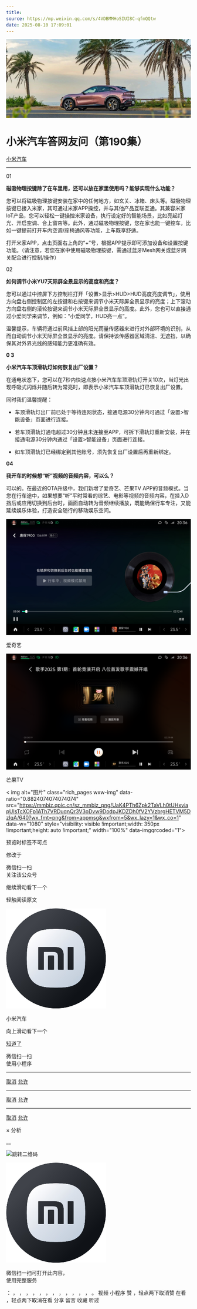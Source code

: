 ```yaml
---
title: 
source: https://mp.weixin.qq.com/s/4VDBMMHoSIUI8C-qfmQQtw
date: 2025-08-10 17:09:01
---
```


![cover_image](images/img_877d443d.jpg)


#  小米汽车答网友问（第190集）


[ 小米汽车 ](<javascript:void\(0\);>)

______

01

**磁吸物理按键除了在车里用，还可以放在家里使用吗？能够实现什么功能？**

您可以将磁吸物理按键安装在家中的任何地方，如玄关、冰箱、床头等。磁吸物理按键已接入米家，其可通过米家APP操控，并与其他产品互联互通。其兼容米家loT产品，您可以轻松一键操控米家设备，执行设定好的智能场景，比如亮起灯光、开启空调、合上窗帘等。此外，通过磁吸物理按键，您在家也能一键控车，比如一键提前打开车内空调/座椅通风等功能，上车既享舒适。

打开米家APP，点击页面右上角的“+”号，根据APP提示即可添加设备和设置按键功能。（请注意，若您在家中使用磁吸物理按键，需通过蓝牙Mesh网关或蓝牙网关配合进行控制/操作）

02

**如何调节小米YU7天际屏全景显示的高度和亮度？**

您可以通过中控屏下方控制栏打开「设置>显示>HUD>HUD高度亮度调节」，使用方向盘右侧控制区的左按键和右按键来调节小米天际屏全景显示的亮度；上下滚动方向盘右侧的滚轮按键来调节小米天际屏全景显示的高度。此外，您也可以直接通过小爱同学来调节，例如：“小爱同学，HUD亮一点”。

温馨提示，车辆将通过前风挡上部的阳光雨量传感器来进行对外部环境的识别，从而自动调节小米天际屏全景显示的亮度。请保持该传感器区域清洁、无遮挡，以确保其对外界光线的感知能力更准确有效。

**0 3**

**小米汽车车顶滑轨灯如何恢复出厂设置？**

在通电状态下，您可以在7秒内快速点按小米汽车车顶滑轨灯开关10次，当灯光出现呼吸式闪烁并随后转为常亮时，即表示小米汽车车顶滑轨灯已恢复出厂设置。

同时我们温馨提醒：

  * 车顶滑轨灯出厂前已处于等待连网状态，接通电源30分钟内可通过「设置>智能设备」页面进行连接。

  * 若车顶滑轨灯通电超过30分钟且未连接至APP，可拆下滑轨灯重新安装，并在接通电源30分钟内通过「设置>智能设备」页面进行连接。

  * 如车顶滑轨灯已经绑定到其他账号，须先恢复出厂设置后再重新绑定。

**04**

**我开车的时候想“听”视频的音频内容，可以么？**

可以的。在最近的OTA升级中，我们新增了爱奇艺、芒果TV APP的音频模式。当您在行车途中，如果想要“听”平时常看的综艺、电影等视频的音频内容，在挂入D挡后或应用切换到后台时，画面自动转为音频继续播放，既能确保行车专注，又能延续娱乐体验，打造安全随行的移动娱乐空间。

![img_2dea9837.jpg](images/img_2dea9837.jpg)

爱奇艺

![img_c2b04970.jpg](images/img_c2b04970.jpg)

芒果TV

  
< img alt="图片" class="rich_pages wxw-img" data-ratio="0.8824074074074074" src="https://mmbiz.qpic.cn/sz_mmbiz_png/UaK4PTh6Zpk2TaVLh0tUHxviapUIsTcXOFp1ATh7VRDuqnQr3V3oDvw9DodpJKDZDh0fV2YVzbrgHETVM5DzIqA/640?wx_fmt=png&from=appmsg&wxfrom=5&wx_lazy=1&wx_co=1" data-w="1080" style="visibility: visible !important;width: 350px !important;height: auto !important;" width="100%" data-imgqrcoded="1">[](<>)

预览时标签不可点

修改于

微信扫一扫  
关注该公众号

继续滑动看下一个

轻触阅读原文

![img_97d833da.jpg](images/img_97d833da.jpg)

小米汽车 

向上滑动看下一个

[知道了](<javascript:;>)

微信扫一扫  
使用小程序

****

[取消](<javascript:void\(0\);>) [允许](<javascript:void\(0\);>)

****

[取消](<javascript:void\(0\);>) [允许](<javascript:void\(0\);>)

****

[取消](<javascript:void\(0\);>) [允许](<javascript:void\(0\);>)

× 分析

__

![跳转二维码]()

![作者头像](images/img_97d833da.jpg)

微信扫一扫可打开此内容，  
使用完整服务

： ， ， ， ， ， ， ， ， ， ， ， ， 。 视频 小程序 赞 ，轻点两下取消赞 在看 ，轻点两下取消在看 分享 留言 收藏 听过